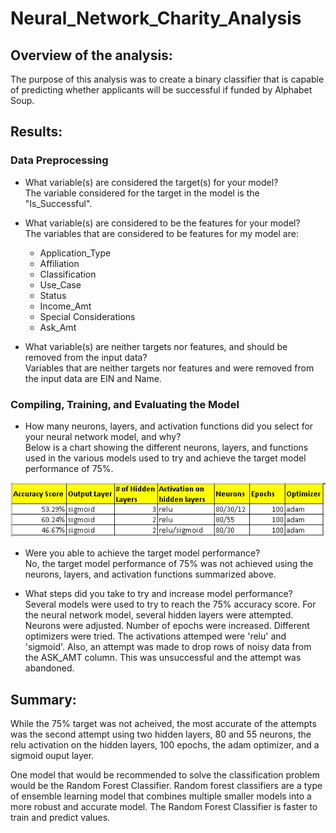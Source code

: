 # Neural_Network_Charity_Analysis

## Overview of the analysis: 
The purpose of this analysis was to create a binary classifier that is capable of predicting whether applicants will be successful if funded by Alphabet Soup.

## Results: 

### Data Preprocessing
- What variable(s) are considered the target(s) for your model?<br>
The variable considered for the target in the model is the "Is_Successful".

- What variable(s) are considered to be the features for your model?<br>
The variables that are considered to be features for my model are: 
  - Application_Type
  - Affiliation
  - Classification
  - Use_Case
  - Status
  - Income_Amt
  - Special Considerations
  - Ask_Amt

- What variable(s) are neither targets nor features, and should be removed from the input data?<br>
Variables that are neither targets nor features and were removed from the input data are EIN and Name.

### Compiling, Training, and Evaluating the Model
- How many neurons, layers, and activation functions did you select for your neural network model, and why?<br>
Below is a chart showing the different neurons, layers, and functions used in the various models used to try and achieve the target model performance of 75%.  
<img src = "https://github.com/jennfrbrown/Neural_Network_Charity_Analysis/blob/main/ReadMe%20Images/Comparison.PNG">

- Were you able to achieve the target model performance?<br>
No, the target model performance of 75% was not achieved using the neurons, layers, and activation functions summarized above.

- What steps did you take to try and increase model performance?<br>
Several models were used to try to reach the 75% accuracy score. For the neural network model, several hidden layers were attempted. Neurons were adjusted. Number of epochs were increased. Different optimizers were tried. The activations attemped were 'relu' and 'sigmoid'. Also, an attempt was made to drop rows of noisy data from the ASK_AMT column. This was unsuccessful and the attempt was abandoned.

## Summary: 
While the 75% target was not acheived, the most accurate of the attempts was the second attempt using two hidden layers, 80 and 55 neurons, the relu activation on the hidden layers, 100 epochs, the adam optimizer, and a sigmoid ouput layer.  

One model that would be recommended to solve the classification problem would be the Random Forest Classifier.  Random forest classifiers are a type of ensemble learning model that combines multiple smaller models into a more robust and accurate model.  The Random Forest Classifier is faster to train and predict values.
